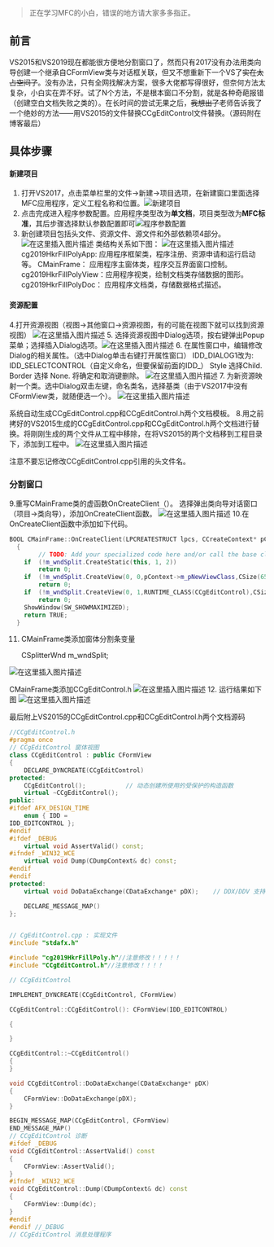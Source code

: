 ﻿> 正在学习MFC的小白，错误的地方请大家多多指正。
## 前言
VS2015和VS2019现在都能很方便地分割窗口了，然而只有2017没有办法用类向导创建一个继承自CFormView类与对话框关联，但又不想重新下一个VS了~~实在太占空间了~~。没有办法，只有全网找解决方案，很多大佬都写得很好，但奈何方法太复杂，小白实在弄不好。试了N个方法，不是根本窗口不分割，就是各种奇葩报错（创建空白文档失败之类的）。在长时间的尝试无果之后，~~我想出了~~老师告诉我了一个绝妙的方法——用VS2015的文件替换CCgEditControl文件替换。（源码附在博客最后）

## 具体步骤
#### 新建项目
1. 打开VS2017，点击菜单栏里的文件->新建->项目选项，在新建窗口里面选择MFC应用程序，定义工程名称和位置。![新建项目](https://img-blog.csdnimg.cn/20191023172353653.png?x-oss-process=image/watermark,type_ZmFuZ3poZW5naGVpdGk,shadow_10,text_aHR0cHM6Ly9ibG9nLmNzZG4ubmV0L0thcmVuX0Nhc3Npb3BlaWE=,size_16,color_FFFFFF,t_70)
2. 点击完成进入程序参数配置。应用程序类型改为**单文档**，项目类型改为**MFC标准**，其后步骤选择默认参数配置即可![程序参数配置](https://img-blog.csdnimg.cn/20191023172534805.png?x-oss-process=image/watermark,type_ZmFuZ3poZW5naGVpdGk,shadow_10,text_aHR0cHM6Ly9ibG9nLmNzZG4ubmV0L0thcmVuX0Nhc3Npb3BlaWE=,size_16,color_FFFFFF,t_70)
3. 新创建项目包括头文件、资源文件、源文件和外部依赖项4部分。
![在这里插入图片描述](https://img-blog.csdnimg.cn/20191023172727713.png?x-oss-process=image/watermark,type_ZmFuZ3poZW5naGVpdGk,shadow_10,text_aHR0cHM6Ly9ibG9nLmNzZG4ubmV0L0thcmVuX0Nhc3Npb3BlaWE=,size_16,color_FFFFFF,t_70)
类结构关系如下图：
![在这里插入图片描述](https://img-blog.csdnimg.cn/20191023172742737.png?x-oss-process=image/watermark,type_ZmFuZ3poZW5naGVpdGk,shadow_10,text_aHR0cHM6Ly9ibG9nLmNzZG4ubmV0L0thcmVuX0Nhc3Npb3BlaWE=,size_16,color_FFFFFF,t_70) 
cg2019HkrFillPolyApp: 应用程序框架类，程序注册、资源申请和运行启动等。
CMainFrame：    应用程序主窗体类，程序交互界面窗口控制。
cg2019HkrFillPolyView：应用程序视类，绘制文档类存储数据的图形。
cg2019HkrFillPolyDoc： 应用程序文档类，存储数据格式描述。

#### 资源配置
4.打开资源视图（视图->其他窗口->资源视图，有的可能在视图下就可以找到资源视图）
![在这里插入图片描述](https://img-blog.csdnimg.cn/20191023173408645.png?x-oss-process=image/watermark,type_ZmFuZ3poZW5naGVpdGk,shadow_10,text_aHR0cHM6Ly9ibG9nLmNzZG4ubmV0L0thcmVuX0Nhc3Npb3BlaWE=,size_16,color_FFFFFF,t_70)
5. 选择资源视图中Dialog选项，按右键弹出Popup菜单；选择插入Dialog选项。![在这里插入图片描述](https://img-blog.csdnimg.cn/20191023173438630.png?x-oss-process=image/watermark,type_ZmFuZ3poZW5naGVpdGk,shadow_10,text_aHR0cHM6Ly9ibG9nLmNzZG4ubmV0L0thcmVuX0Nhc3Npb3BlaWE=,size_16,color_FFFFFF,t_70)
6. 在属性窗口中，编辑修改Dialog的相关属性。（选中Dialog单击右键打开属性窗口）
IDD_DIALOG1改为: IDD_SELECTCONTROL（自定义命名，但要保留前面的IDD_）
Style 选择Child.
Border 选择 None.
将确定和取消键删除。
![在这里插入图片描述](https://img-blog.csdnimg.cn/20191023173648211.png?x-oss-process=image/watermark,type_ZmFuZ3poZW5naGVpdGk,shadow_10,text_aHR0cHM6Ly9ibG9nLmNzZG4ubmV0L0thcmVuX0Nhc3Npb3BlaWE=,size_16,color_FFFFFF,t_70)
7. 为新资源映射一个类。选中Dialog双击左键，命名类名，选择基类（由于VS2017中没有CFormView类，就随便选一个）。
![在这里插入图片描述](https://img-blog.csdnimg.cn/20191023174154527.png?x-oss-process=image/watermark,type_ZmFuZ3poZW5naGVpdGk,shadow_10,text_aHR0cHM6Ly9ibG9nLmNzZG4ubmV0L0thcmVuX0Nhc3Npb3BlaWE=,size_16,color_FFFFFF,t_70)


系统自动生成CCgEditControl.cpp和CCgEditControl.h两个文档模板。
8.用之前拷好的VS2015生成的CCgEditControl.cpp和CCgEditControl.h两个文档进行替换。将刚刚生成的两个文件从工程中移除，在将VS2015的两个文档移到工程目录下，添加到工程中。
![在这里插入图片描述](https://img-blog.csdnimg.cn/20191023174613924.png?x-oss-process=image/watermark,type_ZmFuZ3poZW5naGVpdGk,shadow_10,text_aHR0cHM6Ly9ibG9nLmNzZG4ubmV0L0thcmVuX0Nhc3Npb3BlaWE=,size_16,color_FFFFFF,t_70)

注意不要忘记修改CCgEditControl.cpp引用的头文件名。
### 分割窗口
9.重写CMainFrame类的虚函数OnCreateClient（）。 选择弹出类向导对话窗口（项目->类向导），添加OnCreateClient函数。
![在这里插入图片描述](https://img-blog.csdnimg.cn/20191023174753608.png?x-oss-process=image/watermark,type_ZmFuZ3poZW5naGVpdGk,shadow_10,text_aHR0cHM6Ly9ibG9nLmNzZG4ubmV0L0thcmVuX0Nhc3Npb3BlaWE=,size_16,color_FFFFFF,t_70)
10.在OnCreateClient函数中添加如下代码。
```c++
BOOL CMainFrame::OnCreateClient(LPCREATESTRUCT lpcs, CCreateContext* pContext) 
  {
    	// TODO: Add your specialized code here and/or call the base class
	if  (!m_wndSplit.CreateStatic(this, 1, 2))	
		return 0;	
	if  (!m_wndSplit.CreateView(0, 0,pContext->m_pNewViewClass,CSize(650, 100),pContext))   
		return 0;
	if  (!m_wndSplit.CreateView(0, 1,RUNTIME_CLASS(CCgEditControl),CSize(100,50),pContext))	
		return 0;
	ShowWindow(SW_SHOWMAXIMIZED); 
	return TRUE; 
  }
```
11. CMainFrame类添加窗体分割条变量

    CSplitterWnd m_wndSplit;
         
   ![在这里插入图片描述](https://img-blog.csdnimg.cn/20191023181602484.png?x-oss-process=image/watermark,type_ZmFuZ3poZW5naGVpdGk,shadow_10,text_aHR0cHM6Ly9ibG9nLmNzZG4ubmV0L0thcmVuX0Nhc3Npb3BlaWE=,size_16,color_FFFFFF,t_70)

CMainFrame类添加CCgEditControl.h
![在这里插入图片描述](https://img-blog.csdnimg.cn/2019102318163753.png?x-oss-process=image/watermark,type_ZmFuZ3poZW5naGVpdGk,shadow_10,text_aHR0cHM6Ly9ibG9nLmNzZG4ubmV0L0thcmVuX0Nhc3Npb3BlaWE=,size_16,color_FFFFFF,t_70)	
12.	运行结果如下图
![在这里插入图片描述](https://img-blog.csdnimg.cn/20191023180118338.png?x-oss-process=image/watermark,type_ZmFuZ3poZW5naGVpdGk,shadow_10,text_aHR0cHM6Ly9ibG9nLmNzZG4ubmV0L0thcmVuX0Nhc3Npb3BlaWE=,size_16,color_FFFFFF,t_70)

最后附上VS2015的CCgEditControl.cpp和CCgEditControl.h两个文档源码
```c++
//CCgEditControl.h
#pragma once
// CCgEditControl 窗体视图
class CCgEditControl : public CFormView
{
    DECLARE_DYNCREATE(CCgEditControl)
protected:
    CCgEditControl();           // 动态创建所使用的受保护的构造函数
    virtual ~CCgEditControl();
public:
#ifdef AFX_DESIGN_TIME
    enum { IDD =
IDD_EDITCONTROL };
#endif
#ifdef _DEBUG
    virtual void AssertValid() const;
#ifndef _WIN32_WCE
    virtual void Dump(CDumpContext& dc) const;
#endif
#endif
protected:
    virtual void DoDataExchange(CDataExchange* pDX);    // DDX/DDV 支持

    DECLARE_MESSAGE_MAP()
};
```
```c++

// CgEditControl.cpp : 实现文件
#include "stdafx.h"

#include "cg2019HkrFillPoly.h"//注意修改！！！！！
#include "CCgEditControl.h"//注意修改！！！！

// CCgEditControl

IMPLEMENT_DYNCREATE(CCgEditControl, CFormView)

CCgEditControl::CCgEditControl(): CFormView(IDD_EDITCONTROL)

{

}

CCgEditControl::~CCgEditControl()
{
}

void CCgEditControl::DoDataExchange(CDataExchange* pDX)
{
    CFormView::DoDataExchange(pDX);
}

BEGIN_MESSAGE_MAP(CCgEditControl, CFormView)
END_MESSAGE_MAP()
// CCgEditControl 诊断
#ifdef _DEBUG
void CCgEditControl::AssertValid() const
{
    CFormView::AssertValid();
}
#ifndef _WIN32_WCE
void CCgEditControl::Dump(CDumpContext& dc) const
{
    CFormView::Dump(dc);
}
#endif
#endif //_DEBUG
// CCgEditControl 消息处理程序
```



